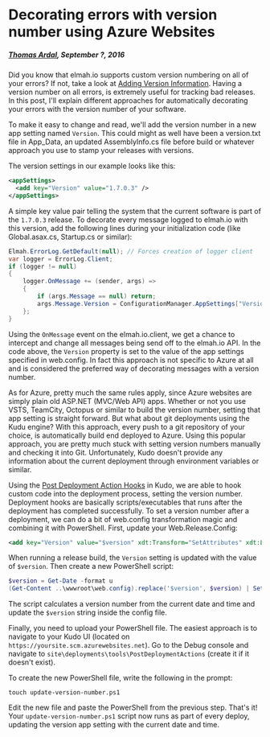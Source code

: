 # Decorating errors with version number using Azure Websites##### [Thomas Ardal](http://elmah.io/about/), September ?, 2016Did you know that elmah.io supports custom version numbering on all of your errors? If not, take a look at [Adding Version Information](http://docs.elmah.io/adding-version-information/). Having a version number on all errors, is extremely useful for tracking bad releases. In this post, I'll explain different approaches for automatically decorating your errors with the version number of your software.To make it easy to change and read, we'll add the version number in a new app setting named `Version`. This could might as well have been a version.txt file in App_Data, an updated AssemblyInfo.cs file before build or whatever approach you use to stamp your releases with versions.The version settings in our example looks like this:```xml<appSettings>
  <add key="Version" value="1.7.0.3" />
</appSettings>```A simple key value pair telling the system that the current software is part of the `1.7.0.3` release. To decorate every message logged to elmah.io with this version, add the following lines during your initialization code (like Global.asax.cs, Startup.cs or similar):```csharpElmah.ErrorLog.GetDefault(null); // Forces creation of logger clientvar logger = ErrorLog.Client;if (logger != null){    logger.OnMessage += (sender, args) =>
    {        if (args.Message == null) return;        args.Message.Version = ConfigurationManager.AppSettings["Version"];    };}```Using the `OnMessage` event on the elmah.io.client, we get a chance to intercept and change all messages being send off to the elmah.io API. In the code above, the `Version` property is set to the value of the app settings specified in web.config. In fact this approach is not specific to Azure at all and is considered the preferred way of decorating messages with a version number.As for Azure, pretty much the same rules apply, since Azure websites are simply plain old ASP.NET (MVC/Web API) apps. Whether or not you use VSTS, TeamCity, Octopus or similar to build the version number, setting that app setting is straight forward. But what about git deployments using the Kudu engine? With this approach, every push to a git repository of your choice, is automatically build end deployed to Azure. Using this popular approach, you are pretty much stuck with setting version numbers manually and checking it into Git. Unfortunately, Kudo doesn't provide any information about the current deployment through environment variables or similar.Using the [Post Deployment Action Hooks](https://github.com/projectkudu/kudu/wiki/Post-Deployment-Action-Hooks) in Kudo, we are able to hook custom code into the deployment process, setting the version number. Deployment hooks are basically scripts/executables that runs after the deployment has completed successfully. To set a version number after a deployment, we can do a bit of web.config transformation magic and combining it with PowerShell. First, update your Web.Release.Config:```xml<add key="Version" value="$version" xdt:Transform="SetAttributes" xdt:Locator="Match(key)" />```When running a release build, the `Version` setting is updated with the value of `$version`. Then create a new PowerShell script:```powershell$version = Get-Date -format u(Get-Content ..\wwwroot\web.config).replace('$version', $version) | Set-Content ..\wwwroot\web.config```The script calculates a version number from the current date and time and update the `$version` string inside the config file.Finally, you need to upload your PowerShell file. The easiest approach is to navigate to your Kudo UI (located on `https://yoursite.scm.azurewebsites.net`). Go to the Debug console and navigate to `site\deployments\tools\PostDeploymentActions` (create it if it doesn't exist).To create the new PowerShell file, write the following in the prompt:```shelltouch update-version-number.ps1```Edit the new file and paste the PowerShell from the previous step. That's it! Your `update-version-number.ps1` script now runs as part of every deploy, updating the version app setting with the current date and time.